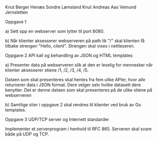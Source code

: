 Knut Berger Henæs
Sondre Lømsland
Knut Andreas Aas
Vemund Jernsletten


Oppgave 1

a) Sett opp en webserver som lytter til port 8080.

b) Når klienter aksesserer webserveren på path lik "/" skal klienten få tilbake strengen "Hello, client".
Strengen skal vises i nettleseren.


Oppgave 2 API kall og behandling av JSON og HTML templates

a) Presenter data på webserveren slik at den er leselig for mennesker når klienter aksesserer stiene /1, /2, /3, /4, /5.

Dataen som skal presenteres skal hentes fra fem ulike APIer, hvor alle returnerer data i JSON format. Dere velger selv hvilke datasett dere benytter. Det er denne dataen som skal presenteres på de ulike stiene på webserveren

b) Samtlige stier i oppgave 2 skal rendres til klienter ved bruk av Go templates.

 

Oppgave 3 UDP/TCP server og Internett standarder

Implementer et serverprogram i henhold til RFC 865. Serveren skal svare både på UDP og TCP.
